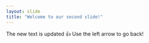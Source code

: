 ```yaml
---
layout: slide
title: "Welcome to our second slide!"
---
```

The new text is updated :+1:
Use the left arrow to go back!
